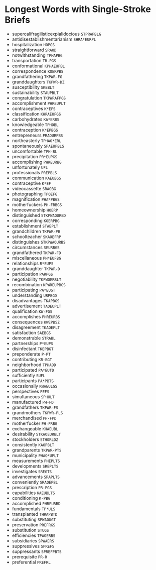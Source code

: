 # Longest Words with Single-Stroke Briefs

* supercalifragilisticexpialidocious `STPRAPBLG`
* antidisestablishmentarianism `SHRA*EURPL`
* hospitalization `HOPGS`
* straightforward `SRAOD`
* notwithstanding `TPHAPBG`
* transportation `TR-PGS`
* conformational `KPHAEUPBL`
* correspondence `KOERPBS`
* grandfathering `TKPWR-FG`
* granddaughters `TKPWR-DZ`
* susceptibility `SKEBLT`
* sustainability `STAUPBLT`
* congratulation `TKPWRAFPGS`
* accomplishment `PHREUPLT`
* contraceptives `K*EFS`
* classification `KHRAEUFGS`
* carbohydrates `KA*ERBS`
* knowledgeable `TPHOBL`
* contraception `K*EPBGS`
* entrepreneurs `PRAOURPBS`
* northeasterly `TPHAO*ERL`
* spontaneously `SPAEUPBLS`
* uncomfortable `TPH-BL`
* precipitation `PR*EUPGS`
* accomplishing `PHREURBG`
* unfortunately `UFL`
* professionals `PREPBLS`
* communication `KAEUBGS`
* contraceptive `K*EF`
* videocassette `SRAOBG`
* photographing `TPOEFG`
* magnification `PHA*PBGS`
* motherfuckers `PH-FRBGS`
* homeownership `HOERP`
* distinguished `STKPWAOURBD`
* corresponding `KOERPBG`
* establishment `STAEPLT`
* grandchildren `TKPWR-PB`
* schoolteacher `SKAOEFRP`
* distinguishes `STKPWAOURBS`
* circumstances `SEURBGS`
* grandfathered `TKPWR-FD`
* miscellaneous `PH*EUFBG`
* relationships `R*EUPS`
* granddaughter `TKPWR-D`
* participation `PARPGS`
* negotiability `TKPWOERBLT`
* recombination `KPWREUPBGS`
* participating `PA*EUGT`
* understanding `URPBGD`
* disadvantages `TKAPBGS`
* advertisement `TAOEUPLT`
* qualification `KW-FGS`
* accomplishes `PHREURBS`
* consequences `KWEPBSZ`
* disagreement `TKAOEPLT`
* satisfaction `SAEBGS`
* demonstrable `STRABL`
* partnerships `P*EUPS`
* disinfectant `TKEPBGT`
* preponderate `P-PT`
* contributing `KR-BGT`
* neighborhood `TPHAOD`
* participated `PA*EUTD`
* sufficiently `SUFL`
* participants `PA*PBTS`
* occasionally `KWAEULGS`
* perspectives `PEFS`
* simultaneous `SPHULT`
* manufactured `PH-FD`
* grandfathers `TKPWR-FS`
* grandmothers `TKPWR-PLS`
* merchandised `PH-FPD`
* motherfucker `PH-FRBG`
* exchangeable `KHAEUBL`
* desirability `STKAOEURBLT`
* stockholders `STHORLDZ`
* consistently `KAOPBLT`
* grandparents `TKPWR-PTS`
* municipality `PHAO*UPLT`
* measurements `PHEPLTS`
* developments `SREPLTS`
* investigates `SREGTS`
* advancements `SRAPLTS`
* conveniently `SRAOEPBL`
* prescription `PR-PGS`
* capabilities `KAEUBLTS`
* conditioning `K-PBG`
* accomplished `PHREURBD`
* fundamentals `TP*ULS`
* transplanted `THRAPBTD`
* substituting `SPWAOUGT`
* preservation `PREFRGS`
* substitution `STUGS`
* efficiencies `TPAOERBS`
* subsidiaries `SPWAERS`
* suppressives `SPREFS`
* suppressants `SPREFPBTS`
* prerequisite `PR-R`
* preferential `PREFRL`
